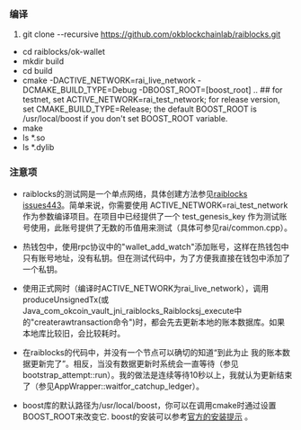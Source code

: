 ### 编译

1. git clone --recursive https://github.com/okblockchainlab/raiblocks.git
- cd raiblocks/ok-wallet
- mkdir build
- cd build
- cmake -DACTIVE_NETWORK=rai_live_network -DCMAKE_BUILD_TYPE=Debug -DBOOST_ROOT=[boost_root] ..   ## for testnet, set ACTIVE_NETWORK=rai_test_network; for release version, set CMAKE_BUILD_TYPE=Release; the default BOOST_ROOT is /usr/local/boost if you don't set BOOST_ROOT variable.
- make
- ls *.so
- ls *.dylib

### 注意项
- raiblocks的测试网是一个单点网络，具体创建方法参见[raiblocks issues443](https://github.com/nanocurrency/raiblocks/issues/443)。简单来说，你需要使用 ACTIVE_NETWORK=rai_test_network 作为参数编译项目。在项目中已经提供了一个 test_genesis_key 作为测试账号使用，此账号提供了无数的币值用来测试（具体可参见rai/common.cpp）。

- 热钱包中，使用rpc协议中的"wallet_add_watch"添加账号，这样在热钱包中只有账号地址，没有私钥。但在测试代码中，为了方便我直接在钱包中添加了一个私钥。

- 使用正式网时（编译时ACTIVE_NETWORK为rai_live_network），调用produceUnsignedTx(或Java_com_okcoin_vault_jni_raiblocks_Raiblocksj_execute中的"createrawtransaction命令")时，都会先去更新本地的账本数据库。如果本地库比较旧，会比较耗时。

- 在raiblocks的代码中，并没有一个节点可以确切的知道“到此为止 我的账本数据更新完了”。相反，当没有数据更新时系统会一直等待（参见bootstrap_attempt::run）。我的做法是连续等待10秒以上，我就认为更新结束了（参见AppWrapper::waitfor_catchup_ledger）。

- boost库的默认路径为/usr/local/boost，你可以在调用cmake时通过设置BOOST_ROOT来改变它. boost的安装可以参考[官方的安装提示](https://github.com/nanocurrency/raiblocks/wiki/Build-Instructions) 。

